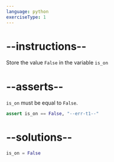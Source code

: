 ```yaml
---
language: python
exerciseType: 1
---
```


# --instructions--

Store the value `False` in the variable `is_on`

# --asserts--

`is_on` must be equal to `False`.

```python
assert is_on == False, "--err-t1--"
```

# --solutions--

```python
is_on = False
```
